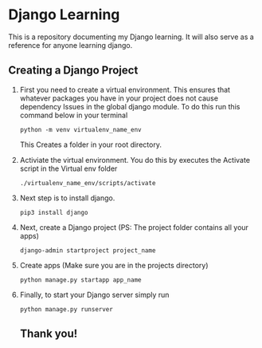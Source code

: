 # Django Learning
This is a repository documenting my Django learning.
It will also serve as a reference for anyone learning django.

## Creating a Django Project
1. First you need to create a virtual environment. This ensures that whatever packages you have in your project does not cause dependency Issues in the global django module.
    To do this run this command below in your terminal
   
    ```
   python -m venv virtualenv_name_env
    ```
   This Creates a folder in your root directory.
3. Activiate the virtual environment.
   You do this by executes the Activate script in the Virtual env folder
   
   ```
   ./virtualenv_name_env/scripts/activate
   ```
4. Next step is to install django.
   
   ```
   pip3 install django
   ```
5. Next, create a Django project (PS: The project folder contains all your apps)

   ```
   django-admin startproject project_name
   ```
6. Create apps (Make sure you are in the projects directory)
   ```
   python manage.py startapp app_name
   ```
7. Finally, to start your Django server simply run
   ```
   python manage.py runserver
   ```

   ## Thank you!
